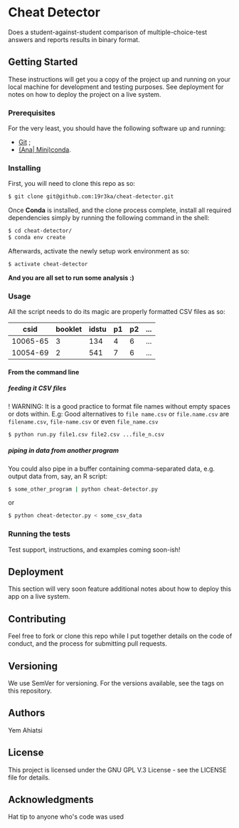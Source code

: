 # Cheat Detector

Does a student-against-student comparison of multiple-choice-test answers and reports results in binary format.

## Getting Started

These instructions will get you a copy of the project up and running on your local machine for development and testing purposes. See deployment for notes on how to deploy the project on a live system.

### Prerequisites

For the very least, you should have the following software up and running:

- [Git] ;
- [(Ana| Mini)conda].

### Installing

First, you will need to clone this repo as so:
```sh
$ git clone git@github.com:19r3ka/cheat-detector.git 
```

Once **Conda** is installed, and the clone process complete, install all required dependencies simply by running the following command in the shell:
```sh
$ cd cheat-detector/
$ conda env create
```
Afterwards, activate the newly setup work environment as so:
```sh
$ activate cheat-detector
```

**And you are all set to run some analysis :)**

### Usage
All the script needs to do its magic are properly formatted CSV files as so:

| csid | booklet | idstu | p1 | p2 | ... |
| ---- | ------- | ---- | -- | -- | --- |
| 10065-65 | 3 | 134 | 4 | 6 | ... |
| 10054-69 | 2 | 541 | 7 | 6 | ... |

#### From the command line

##### feeding it CSV files
! WARNING: It is a good practice to format file names without empty spaces or dots within. E.g: Good alternatives to `file name.csv` or `file.name.csv` are `filename.csv`, `file-name.csv` or even `file_name.csv`

```sh
$ python run.py file1.csv file2.csv ...file_n.csv
```

##### piping in data from another program
You could also pipe in a buffer containing comma-separated data, e.g. output data from, say, an R script:

```sh
$ some_other_program | python cheat-detector.py
```

or

```sh
$ python cheat-detector.py < some_csv_data
```

### Running the tests

Test support, instructions, and examples coming soon-ish!

## Deployment

This section will very soon feature additional notes about how to deploy this app on a live system.

## Contributing

Feel free to fork or clone this repo while I put together details on the code of conduct, and the process for submitting pull requests.

## Versioning

We use SemVer for versioning. For the versions available, see the tags on this repository.

## Authors

Yem Ahiatsi

## License

This project is licensed under the GNU GPL V.3 License - see the LICENSE file for details.

## Acknowledgments

Hat tip to anyone who's code was used

   [Git]: <https://git-scm.com/downloads>
   [(Ana| Mini)conda]: <https://conda.io/docs/user-guide/install/index.html#regular-installation>
